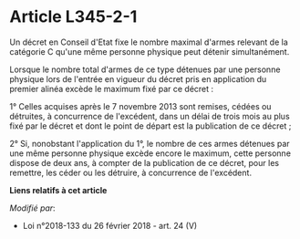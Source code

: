 # Article L345-2-1

Un décret en Conseil d'Etat fixe le nombre maximal d'armes relevant de la catégorie C qu'une même personne physique peut
détenir simultanément.

Lorsque le nombre total d'armes de ce type détenues par une personne physique lors de l'entrée en vigueur du décret pris en
application du premier alinéa excède le maximum fixé par ce décret :

1° Celles acquises après le 7 novembre 2013 sont remises, cédées ou détruites, à concurrence de l'excédent, dans un délai de
trois mois au plus fixé par le décret et dont le point de départ est la publication de ce décret ;

2° Si, nonobstant l'application du 1°, le nombre de ces armes détenues par une même personne physique excède encore le
maximum, cette personne dispose de deux ans, à compter de la publication de ce décret, pour les remettre, les céder ou les
détruire, à concurrence de l'excédent.

**Liens relatifs à cet article**

_Modifié par_:

  - Loi n°2018-133 du 26 février 2018 - art. 24 (V)
